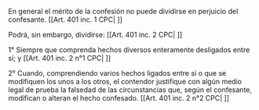 En general el mérito de la confesión no puede dividirse en perjuicio del confesante. [[Art. 401 inc. 1 CPC| ]]

Podrá, sin embargo, dividirse: [[Art. 401 inc. 2 CPC| ]]

1° Siempre que comprenda hechos diversos enteramente desligados entre sí; y [[Art. 401 inc. 2 n°1 CPC| ]]

2° Cuando, comprendiendo varios hechos ligados entre sí o que se modifiquen los unos a los otros, el contendor justifique con algún medio legal de prueba la falsedad de las circunstancias que, según el confesante, modifican o alteran el hecho confesado. [[Art. 401 inc. 2 n°2 CPC| ]]